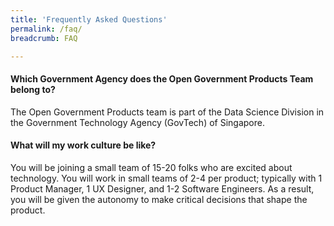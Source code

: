 ```yaml
---
title: 'Frequently Asked Questions'
permalink: /faq/
breadcrumb: FAQ

---
```



#### **Which Government Agency does the Open Government Products Team belong to?**
The Open Government Products team is part of the Data Science Division in the Government Technology Agency (GovTech) of Singapore.

#### **What will my work culture be like?**
You will be joining a small team of 15-20 folks who are excited about technology. You will work in small teams of 2-4 per product; typically with 1 Product Manager, 1 UX Designer, and 1-2 Software Engineers. As a result, you will be given the autonomy to make critical decisions that shape the product.


